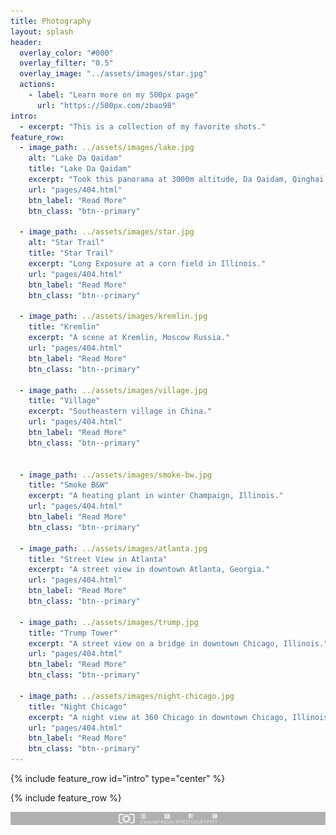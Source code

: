 ```yaml
---
title: Photography
layout: splash
header:
  overlay_color: "#000"
  overlay_filter: "0.5"
  overlay_image: "../assets/images/star.jpg"
  actions:
    - label: "Learn more on my 500px page"
      url: "https://500px.com/zbao98"
intro:
  - excerpt: "This is a collection of my favorite shots."
feature_row:
  - image_path: ../assets/images/lake.jpg
    alt: "Lake Da Qaidam"
    title: "Lake Da Qaidam"
    excerpt: "Took this panorama at 3000m altitude, Da Qaidam, Qinghai Northwestern China."
    url: "pages/404.html"
    btn_label: "Read More"
    btn_class: "btn--primary"

  - image_path: ../assets/images/star.jpg
    alt: "Star Trail"
    title: "Star Trail"
    excerpt: "Long Exposure at a corn field in Illinois."
    url: "pages/404.html"
    btn_label: "Read More"
    btn_class: "btn--primary"

  - image_path: ../assets/images/kremlin.jpg
    title: "Kremlin"
    excerpt: "A scene at Kremlin, Moscow Russia."
    url: "pages/404.html"
    btn_label: "Read More"
    btn_class: "btn--primary"

  - image_path: ../assets/images/village.jpg
    title: "Village"
    excerpt: "Southeastern village in China."
    url: "pages/404.html"
    btn_label: "Read More"
    btn_class: "btn--primary"


  - image_path: ../assets/images/smoke-bw.jpg
    title: "Smoke B&W"
    excerpt: "A heating plant in winter Champaign, Illinois."
    url: "pages/404.html"
    btn_label: "Read More"
    btn_class: "btn--primary"

  - image_path: ../assets/images/atlanta.jpg
    title: "Street View in Atlanta"
    excerpt: "A street view in downtown Atlanta, Georgia."
    url: "pages/404.html"
    btn_label: "Read More"
    btn_class: "btn--primary"

  - image_path: ../assets/images/trump.jpg
    title: "Trump Tower"
    excerpt: "A street view on a bridge in downtown Chicago, Illinois."
    url: "pages/404.html"
    btn_label: "Read More"
    btn_class: "btn--primary"

  - image_path: ../assets/images/night-chicago.jpg
    title: "Night Chicago"
    excerpt: "A night view at 360 Chicago in downtown Chicago, Illinois."
    url: "pages/404.html"
    btn_label: "Read More"
    btn_class: "btn--primary"
---
```



{% include feature_row id="intro" type="center" %}

{% include feature_row %}

<!-- {% include feature_row id="feature_row2" type="left" %}

{% include feature_row id="feature_row3" type="right" %}

{% include feature_row id="feature_row4" type="center" %} -->

![Champaign Photography](../assets/images/XBYL.png)
